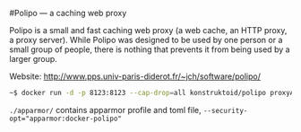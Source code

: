 #Polipo — a caching web proxy  

Polipo is a small and fast caching web proxy (a web cache, an HTTP proxy, a proxy server).
While Polipo was designed to be used by one person or a small group of people, there is nothing that prevents it from being used by a larger group. 

Website: http://www.pps.univ-paris-diderot.fr/~jch/software/polipo/  

```sh
~$ docker run -d -p 8123:8123 --cap-drop=all konstruktoid/polipo proxyAddress=::0 allowedClients=192.168.1.0/24
```

`./apparmor/` contains apparmor profile and toml file, `--security-opt="apparmor:docker-polipo"`
